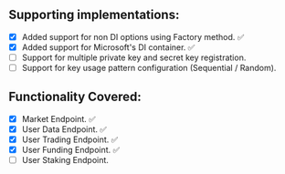 ## Supporting implementations:
- [x] Added support for non DI options using Factory method. ✅
- [x] Added support for Microsoft's DI container. ✅
- [ ] Support for multiple private key and secret key registration.
- [ ] Support for key usage pattern configuration (Sequential / Random).

## Functionality Covered:

- [x] Market Endpoint. ✅
- [x] User Data Endpoint. ✅
- [x] User Trading Endpoint. ✅
- [x] User Funding Endpoint. ✅
- [ ] User Staking Endpoint.